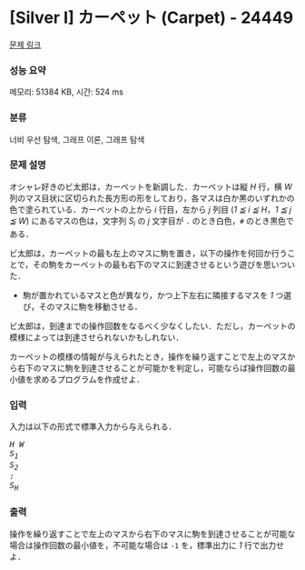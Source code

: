 # [Silver I] カーペット (Carpet) - 24449 

[문제 링크](https://www.acmicpc.net/problem/24449) 

### 성능 요약

메모리: 51384 KB, 시간: 524 ms

### 분류

너비 우선 탐색, 그래프 이론, 그래프 탐색

### 문제 설명

<p>オシャレ好きのビ太郎は，カーペットを新調した．カーペットは縦 <var>H</var> 行，横 <var>W</var> 列のマス目状に区切られた長方形の形をしており，各マスは白か黒のいずれかの色で塗られている．カーペットの上から <var>i</var> 行目，左から <var>j</var> 列目 (<var>1 ≦ i ≦ H</var>，<var>1 ≦ j ≦ W</var>) にあるマスの色は，文字列 <var>S<sub>i</sub></var> の <var>j</var> 文字目が <code>.</code> のとき白色，<code>#</code> のとき黒色である．</p>

<p>ビ太郎は，カーペットの最も左上のマスに駒を置き，以下の操作を何回か行うことで，その駒をカーペットの最も右下のマスに到達させるという遊びを思いついた．</p>

<ul>
	<li>駒が置かれているマスと色が異なり，かつ上下左右に隣接するマスを <var>1</var> つ選び，そのマスに駒を移動させる．</li>
</ul>

<p>ビ太郎は，到達までの操作回数をなるべく少なくしたい．ただし，カーペットの模様によっては到達させられないかもしれない．</p>

<p>カーペットの模様の情報が与えられたとき，操作を繰り返すことで左上のマスから右下のマスに駒を到達させることが可能かを判定し，可能ならば操作回数の最小値を求めるプログラムを作成せよ．</p>

### 입력 

 <p>入力は以下の形式で標準入力から与えられる．</p>

<pre><var>H</var> <var>W</var>
<var>S<sub>1</sub></var>
<var>S<sub>2</sub></var>
<var>:</var>
<var>S<sub>H</sub></var></pre>

### 출력 

 <p>操作を繰り返すことで左上のマスから右下のマスに駒を到達させることが可能な場合は操作回数の最小値を，不可能な場合は <code>-1</code> を，標準出力に <var>1</var> 行で出力せよ．</p>


